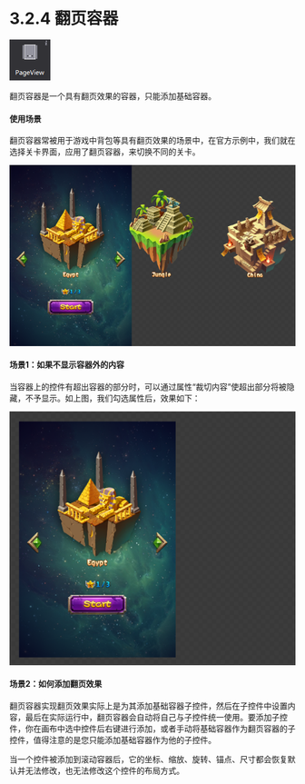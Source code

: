 # 3.2.4 翻页容器


![](./res/image116.png)

翻页容器是一个具有翻页效果的容器，只能添加基础容器。

#### 使用场景

翻页容器常被用于游戏中背包等具有翻页效果的场景中，在官方示例中，我们就在选择关卡界面，应用了翻页容器，来切换不同的关卡。

![](./res/image117.png) 

#### 场景1：如果不显示容器外的内容

当容器上的控件有超出容器的部分时，可以通过属性“裁切内容”使超出部分将被隐藏，不予显示。如上图，我们勾选属性后，效果如下：

![](./res/image118.png) 

#### 场景2：如何添加翻页效果

翻页容器实现翻页效果实际上是为其添加基础容器子控件，然后在子控件中设置内容，最后在实际运行中，翻页容器会自动将自己与子控件统一使用。要添加子控件，你在画布中选中控件后右键进行添加，或者手动将基础容器作为翻页容器的子控件，值得注意的是您只能添加基础容器作为他的子控件。

当一个控件被添加到滚动容器后，它的坐标、缩放、旋转、锚点、尺寸都会恢复默认并无法修改，也无法修改这个控件的布局方式。
